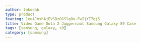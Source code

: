 ```yaml
---
author: tokodab
type: product
featimg: 1euAJmxhAjEVSDzOGSlgOo-FwIjYI7gjS
title: Video Game Dota 2 Juggernaut Samsung Galaxy S9 Case
tags: [samsung, galaxy, s9]
category: [samsung]
---
```

